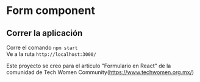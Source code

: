 # Form component

## Correr la aplicación
Corre el comando  `npm start`  
Ve a la ruta `http://localhost:3000/`


Este proyecto se creo para el articulo "Formulario en React" de la comunidad de Tech Women Community(https://www.techwomen.org.mx/) 
